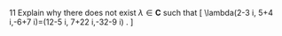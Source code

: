 11 Explain why there does not exist $\lambda \in \mathbf{C}$ such that
\[
\lambda(2-3 i, 5+4 i,-6+7 i)=(12-5 i, 7+22 i,-32-9 i) .
\]
